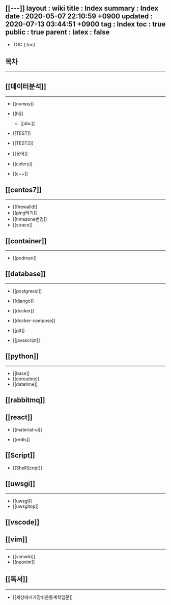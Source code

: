 [[---]]
layout  : wiki
title   : Index
summary : Index
date    : 2020-05-07 22:10:59 +0900
updated : 2020-07-13 03:44:51 +0900
tag     : Index
toc     : true
public  : true
parent  : 
latex   : false
---
* TOC
{:toc}

## 목차 
---
## [[데이터분석]]
---
* [[numpy]]

* [[hi]]
	* [[abc]] 
* [[TEST]]
* [[TEST2]]
* [[용어]]
* [[celery]]
 
 
* [[c++]] 
 
## [[centos7]]
---
* [[firewalld]]
* [[ping막기]]
* [[timezone변경]]
* [[strace]]
	
## [[container]]
---
* [[podman]]
	
## [[database]] 
---
* [[postgresql]]
	
* [[django]]
* [[docker]]
* [[docker-compose]]
* [[git]]
*  [[javascript]]

##  [[python]]
---
* [[base]]
* [[coroutine]] 
* [[datetime]]

## [[rabbitmq]]

## [[react]]
* [[material-ui]]

*  [[redis]]
## [[Script]] 
* [[ShellScript]]

##  [[uwsgi]]
---
* [[uwsgi]]
* [[uwsgitop]]
 
## [[vscode]]

##  [[vim]]
---
* [[vimwiki]]
* [[neovim]]
## [[독서]]
---
* [[세상에서가장쉬운통계학입문]]
